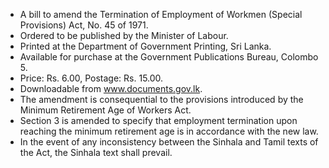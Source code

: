 - A bill to amend the Termination of Employment of Workmen (Special Provisions) Act, No. 45 of 1971.
- Ordered to be published by the Minister of Labour.
- Printed at the Department of Government Printing, Sri Lanka.
- Available for purchase at the Government Publications Bureau, Colombo 5.
- Price: Rs. 6.00, Postage: Rs. 15.00.
- Downloadable from www.documents.gov.lk.
- The amendment is consequential to the provisions introduced by the Minimum Retirement Age of Workers Act.
- Section 3 is amended to specify that employment termination upon reaching the minimum retirement age is in accordance with the new law.
- In the event of any inconsistency between the Sinhala and Tamil texts of the Act, the Sinhala text shall prevail.